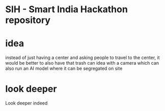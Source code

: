 # SIH - Smart India Hackathon repository

# idea
instead of just having a center and asking people to travel to the center, it
would be better to also have that trash can idea with a camera which can also run an AI model
where it can be segregated on site

# look deeper

Look deeper indeed